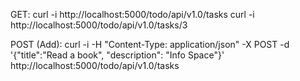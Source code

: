 


GET:
curl -i http://localhost:5000/todo/api/v1.0/tasks
curl -i http://localhost:5000/todo/api/v1.0/tasks/3

POST (Add):
curl -i -H "Content-Type: application/json" -X POST -d '{"title":"Read a book", "description": "Info Space"}' http://localhost:5000/todo/api/v1.0/tasks
